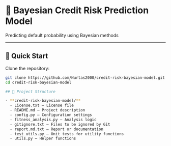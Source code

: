 # 🧠 Bayesian Credit Risk Prediction Model  
Predicting default probability using Bayesian methods

---

## 🚀 Quick Start

Clone the repository:

```bash
git clone https://github.com/Nurtas2000/credit-risk-bayesian-model.git
cd credit-risk-bayesian-model

## 📁 Project Structure

- **credit-risk-bayesian-model/**
  - License.txt — License file  
  - README.md — Project description  
  - config.py — Configuration settings  
  - fitness_analysis.py — Analysis logic  
  - gitignore.txt — Files to be ignored by Git  
  - report.md.txt — Report or documentation  
  - test_utils.py — Unit tests for utility functions  
  - utils.py — Helper functions
